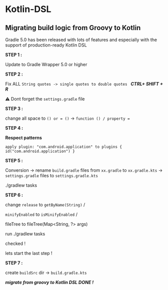 # Kotlin-DSL

## Migrating build logic from Groovy to Kotlin

Gradle 5.0 has been released with lots of features and especially with the support of production-ready Kotlin DSL 


**STEP 1 :**

Update to Gradle Wrapper 5.0 or higher


**STEP 2 :**

Fix ALL ``String quotes -> single quotes to double quotes `` ***CTRL+ SHIFT + R***

⚠️ Dont forget the ``settings.gradle`` file

**STEP 3 :**

change all space to ``() or = ()`` -> ``function () / property =``


**STEP 4 :**

**Respect patterns**

``apply plugin: "com.android.application" to plugins {
    id("com.android.application")
    }``
    


**STEP 5 :**

Conversion ->  rename ``build.gradle`` files from ``xx.gradle`` to ``xx.gradle.kts``  -> ``settings.gradle`` files to ``settings.gradle.kts ``

./gradlew tasks


**STEP 6 :**

change ``release`` to ``getByName(String)`` / 

``minifyEnabled`` to ``isMinifyEnabled`` / 

fileTree to fileTree(Map<String, ?> args)

run ./gradlew tasks


checked !

lets start the last step !


**STEP 7 :**

create ``buildSrc`` dir -> ``build.gradle.kts ``


***migrate from groovy to Kotlin DSL DONE !***


